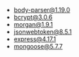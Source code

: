 + body-parser@1.19.0
+ bcrypt@3.0.6
+ morgan@1.9.1
+ jsonwebtoken@8.5.1
+ express@4.17.1
+ mongoose@5.7.7

